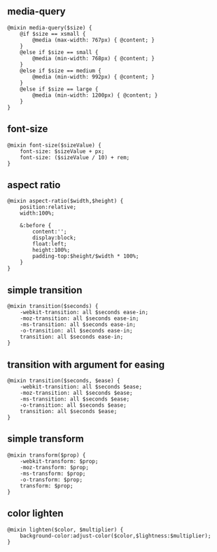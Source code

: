## media-query
    @mixin media-query($size) {
    	@if $size == xsmall {
    		@media (max-width: 767px) { @content; }
    	}
    	@else if $size == small {
    		@media (min-width: 768px) { @content; }
    	}
    	@else if $size == medium {
    		@media (min-width: 992px) { @content; }
    	}
    	@else if $size == large {
    		@media (min-width: 1200px) { @content; }
    	}
    }

## font-size
    @mixin font-size($sizeValue) {
    	font-size: $sizeValue + px;
    	font-size: ($sizeValue / 10) + rem;
    }

## aspect ratio
    @mixin aspect-ratio($width,$height) {
    	position:relative;
    	width:100%;

    	&:before {
    		content:'';
    		display:block;
    		float:left;
    		height:100%;
    		padding-top:$height/$width * 100%;
    	}
    }

## simple transition
    @mixin transition($seconds) {
    	-webkit-transition: all $seconds ease-in;
    	-moz-transition: all $seconds ease-in;
    	-ms-transition: all $seconds ease-in;
    	-o-transition: all $seconds ease-in;
    	transition: all $seconds ease-in;
    }

## transition with argument for easing
    @mixin transition($seconds, $ease) {
    	-webkit-transition: all $seconds $ease;
    	-moz-transition: all $seconds $ease;
    	-ms-transition: all $seconds $ease;
    	-o-transition: all $seconds $ease;
    	transition: all $seconds $ease;
    }

## simple transform
    @mixin transform($prop) {
    	-webkit-transform: $prop;
    	-moz-transform: $prop;
    	-ms-transform: $prop;
    	-o-transform: $prop;
    	transform: $prop;
    }

## color lighten
    @mixin lighten($color, $multiplier) {
    	background-color:adjust-color($color,$lightness:$multiplier);
    }